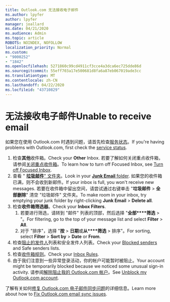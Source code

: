 ```yaml
---
title: Outlook.com 无法接收电子邮件
ms.author: lpyfer
author: lpyfer
manager: joallard
ms.date: 04/21/2020
ms.audience: Admin
ms.topic: article
ROBOTS: NOINDEX, NOFOLLOW
localization_priority: Normal
ms.custom:
- "9000252"
- "1842"
ms.openlocfilehash: 5271860c99cd4911cf3cce4a3dca6ec725dde86d
ms.sourcegitcommit: 55eff703a17e500681d8fa6a87eb067019ade3cc
ms.translationtype: MT
ms.contentlocale: zh-CN
ms.lasthandoff: 04/22/2020
ms.locfileid: "43710829"
---
```

# <a name="unable-to-receive-email"></a><span data-ttu-id="75617-102">无法接收电子邮件</span><span class="sxs-lookup"><span data-stu-id="75617-102">Unable to receive email</span></span>

<span data-ttu-id="75617-103">如果您在使用 Outlook.com 时遇到问题，请首先检查[服务状态](https://go.microsoft.com/fwlink/p/?linkid=837482)。</span><span class="sxs-lookup"><span data-stu-id="75617-103">If you're having problems with Outlook.com, first check the [service status](https://go.microsoft.com/fwlink/p/?linkid=837482).</span></span>

1. <span data-ttu-id="75617-104">检查**其他**收件箱。</span><span class="sxs-lookup"><span data-stu-id="75617-104">Check your **Other** Inbox.</span></span> <span data-ttu-id="75617-105">若要了解如何关闭重点收件箱，请参阅[关闭重点收件箱](https://support.office.com/article/f714d94d-9e63-4217-9ccb-6cb2986aa1b2)。</span><span class="sxs-lookup"><span data-stu-id="75617-105">To learn how to turn off Focused Inbox, see [Turn off Focused Inbox](https://support.office.com/article/f714d94d-9e63-4217-9ccb-6cb2986aa1b2).</span></span> 
2. <span data-ttu-id="75617-106">查看 " [**垃圾邮件**" 文件夹](https://outlook.live.com/mail/junkemail)。</span><span class="sxs-lookup"><span data-stu-id="75617-106">Look in your [**Junk Email** folder](https://outlook.live.com/mail/junkemail).</span></span> <span data-ttu-id="75617-107">如果您的收件箱已满，则不会收到新邮件。</span><span class="sxs-lookup"><span data-stu-id="75617-107">If your inbox is full, you won't receive new messages.</span></span> <span data-ttu-id="75617-108">若要在收件箱中留出空间，请尝试通过右键单击 "**垃圾邮件** > **全部删除**" 清空 "垃圾邮件" 文件夹。</span><span class="sxs-lookup"><span data-stu-id="75617-108">To make room in your inbox, try emptying your junk folder by right-clicking **Junk Email** > **Delete all**.</span></span>
3. <span data-ttu-id="75617-109">检查**收件箱筛选器**。</span><span class="sxs-lookup"><span data-stu-id="75617-109">Check your **Inbox Filters**.</span></span> 
    1. <span data-ttu-id="75617-110">若要进行筛选，请转到 "邮件" 列表的顶部，然后选择 "**全部\*\*\*\*筛选** > "。</span><span class="sxs-lookup"><span data-stu-id="75617-110">For filtering, go to the top of your message list and select **Filter** > **All**.</span></span>
    2. <span data-ttu-id="75617-111">对于 "排序"，选择 "**按** > **日期**或**从\*\*\*\*筛选** > 排序"。</span><span class="sxs-lookup"><span data-stu-id="75617-111">For sorting, select **Filter** > **Sort by** > **Date** or **From**.</span></span>
4. <span data-ttu-id="75617-112">检查[阻止的发件人](https://outlook.live.com/mail/options/mail/junkEmail)列表和安全发件人列表。</span><span class="sxs-lookup"><span data-stu-id="75617-112">Check your [Blocked senders](https://outlook.live.com/mail/options/mail/junkEmail) and Safe senders lists.</span></span>
5. <span data-ttu-id="75617-113">检查[收件箱规则](https://outlook.live.com/mail/options/mail/rules)。</span><span class="sxs-lookup"><span data-stu-id="75617-113">Check your [Inbox Rules](https://outlook.live.com/mail/options/mail/rules).</span></span>
6. <span data-ttu-id="75617-114">由于我们注意到一些异常登录活动，你的帐户可能暂时被阻止。</span><span class="sxs-lookup"><span data-stu-id="75617-114">Your account might be temporarily blocked because we noticed some unusual sign-in activity.</span></span> <span data-ttu-id="75617-115">请参阅[解除阻止我的 Outlook.com 帐户](https://support.office.com/article/f4ad2701-d166-4d8b-8a6a-9af2a1f8a4c4)。</span><span class="sxs-lookup"><span data-stu-id="75617-115">See [Unblock my Outlook.com account](https://support.office.com/article/f4ad2701-d166-4d8b-8a6a-9af2a1f8a4c4).</span></span>

<span data-ttu-id="75617-116">了解有关如何[修复 Outlook.com 电子邮件同步问题](https://support.office.com/article/d39e3341-8d79-4bf1-b3c7-ded602233642)的详细信息。</span><span class="sxs-lookup"><span data-stu-id="75617-116">Learn more about how to [Fix Outlook.com email sync issues](https://support.office.com/article/d39e3341-8d79-4bf1-b3c7-ded602233642).</span></span>